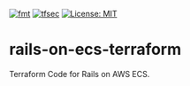 [![fmt](https://github.com/reireias/rails-on-ecs-terraform/workflows/fmt/badge.svg)](https://github.com/reireias/rails-on-ecs-terraform/actions) [![tfsec](https://github.com/reireias/rails-on-ecs-terraform/workflows/tfsec/badge.svg)](https://github.com/reireias/rails-on-ecs-terraform/actions) [![License: MIT](https://img.shields.io/badge/License-MIT-yellow.svg)](https://opensource.org/licenses/MIT)

# rails-on-ecs-terraform
Terraform Code for Rails on AWS ECS.

